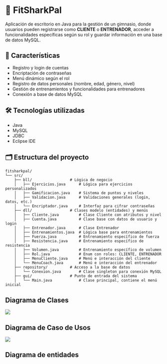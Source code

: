 # 🦈 FitSharkPal
Aplicación de escritorio en Java para la gestión de un gimnasio, donde usuarios pueden registrarse como **CLIENTE** o **ENTRENADOR**, acceder a funcionalidades específicas según su rol y guardar información en una base de datos MySQL.

## 🚀 Características

- Registro y login de cuentas
- Encriptación de contraseñas
- Menú dinámico según el rol
- Registro de datos personales (nombre, edad, género, nivel)
- Gestión de entrenamientos y funcionalidades para entrenadores
- Conexión a base de datos MySQL

## 🛠 Tecnologías utilizadas

- Java
- MySQL
- JDBC
- Eclipse IDE

## 🗂 Estructura del proyecto

```plaintext
fitsharkpal/
└── src/
    ├── bll/                 # Lógica de negocio
    │   ├── Ejercicios.java      # Lógica para ejercicios personalizados
    │   ├── Gamificacion.java    # Sistema de puntos y niveles
    │   ├── Validacion.java      # Validaciones generales (login, datos, etc.)
    │   └── Encriptador.java     # Interfaz para cifrar contraseñas
    ├── dll/                 # Clases modelo (entidades) y menús
    │   ├── Cliente.java         # Clase Cliente con atributos y nivel
    │   ├── Cuenta.java          # Clase base con datos de usuario y login
    │   ├── Entrenador.java      # Clase Entrenador
    │   ├── Entrenamientos.java  # Lógica base para entrenamientos
    │   ├── Fuerza.java          # Entrenamiento específico de fuerza
    │   ├── Resistencia.java     # Entrenamiento específico de resistencia
    │   ├── Volumen.java         # Entrenamiento específico de volumen
    │   ├── Rol.java             # Enum con roles: CLIENTE, ENTRENADOR
    │   ├── MenuCliente.java     # Menú e interacción del cliente
    │   └── MenuCoach.java       # Menú e interacción del entrenador
    ├── repository/          # Acceso a la base de datos
    │   └── Conexion.java        # Clase singleton para conexión MySQL
    ├── gui/                 # Punto de entrada del sistema
    │   └── Main.java            # Clase principal, contiene el menú inicial
```

<h2>Diagrama de Clases </h2>
<img src="https://github.com/user-attachments/assets/89a37df5-550c-46e7-9ceb-b64854e16d94"></img>
<h2>Diagrama de Caso de Usos</h2>
<img src="https://github.com/user-attachments/assets/385b0116-bbc7-446e-b977-82dc7a15e40e"></img>
<h2>Diagrama de entidades</h2>
